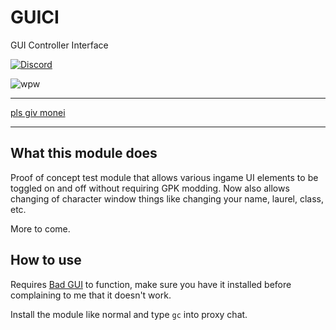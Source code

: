 # GUICI
GUI Controller Interface


[![Discord](https://discordapp.com/api/guilds/385946679733518338/widget.png)](https://discord.gg/dzB7xZK)

![wpw](https://i.imgur.com/CANGob3.png)
****
[pls giv monei](https://ko-fi.com/codeagon)
****

## What this module does
Proof of concept test module that allows various ingame UI elements to be toggled on and off without requiring GPK modding. Now also allows changing of character window things like changing your name, laurel, class, etc.



More to come.

## How to use
Requires [Bad GUI](https://github.com/codeagon/badGui/) to function, make sure you have it installed before complaining to me that it doesn't work. 

Install the module like normal and type `gc` into proxy chat.


